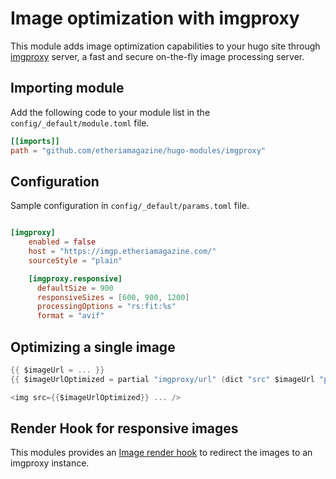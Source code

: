 # Image optimization with imgproxy

This module adds image optimization capabilities to your hugo site through [imgproxy](https://imgproxy.net/) server, a fast and secure on-the-fly image processing server.


## Importing module

Add the following code to your module list in the `config/_default/module.toml` file.

```toml
[[imports]]
path = "github.com/etheriamagazine/hugo-modules/imgproxy"
```

## Configuration

Sample configuration in `config/_default/params.toml` file.


```toml

[imgproxy]
    enabled = false 
    host = "https://imgp.etheriamagazine.com/"
    sourceStyle = "plain"

    [imgproxy.responsive]
      defaultSize = 900
      responsiveSizes = [600, 900, 1200]
      processingOptions = "rs:fit:%s"
      format = "avif"

```


## Optimizing a single image

```go
{{ $imageUrl = ... }}
{{ $imageUrlOptimized = partial "imgproxy/url" (dict "src" $imageUrl "processingOptions" "rs:fit:900" "format" "webp") }}

<img src={{$imageUrlOptimized}} ... />
```

## Render Hook for responsive images
This modules provides an [Image render
hook](https://gohugo.io/render-hooks/images/) to redirect the images to an
imgproxy instance. 

